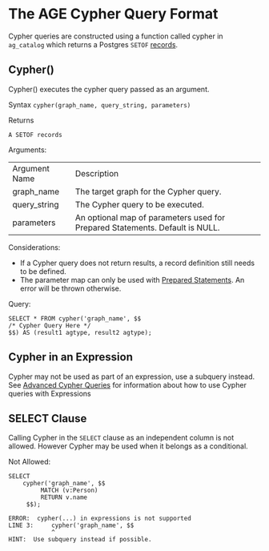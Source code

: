 # The AGE Cypher Query Format

Cypher queries are constructed using a function called cypher in `ag_catalog` which returns a Postgres `SETOF` [records](https://www.postgresql.org/docs/11/xfunc-sql.html#XFUNC-SQL-FUNCTIONS-RETURNING-SET).


## Cypher()

Cypher() executes the cypher query passed as an argument.

Syntax `cypher(graph_name, query_string, parameters)`

Returns


```
A SETOF records
```


Arguments:


<table>
  <tr>
   <td>Argument Name
   </td>
   <td>Description
   </td>
  </tr>
  <tr>
   <td>graph_name
   </td>
   <td>The target graph for the Cypher query.
   </td>
  </tr>
  <tr>
   <td>query_string
   </td>
   <td>The Cypher query to be executed.
   </td>
  </tr>
  <tr>
   <td>parameters
   </td>
   <td>An optional map of parameters used for Prepared Statements. Default is NULL. 
   </td>
  </tr>
</table>


Considerations:
* If a Cypher query does not return results, a record definition still needs to be defined. 
* The parameter map can only be used with [Prepared Statements](../advanced/prepared_statements). An error will be thrown otherwise.

Query:


```postgresql
SELECT * FROM cypher('graph_name', $$ 
/* Cypher Query Here */ 
$$) AS (result1 agtype, result2 agtype);
```

## Cypher in an Expression

Cypher may not be used as part of an expression, use a subquery instead. See [Advanced Cypher Queries](../advanced/advanced.md#cypher-in-sql-expressions) for information about how to use Cypher queries with Expressions


## SELECT Clause

Calling Cypher in the `SELECT` clause as an independent column is not allowed. However Cypher may be used when it belongs as a conditional. 

Not Allowed:


```postgresql
SELECT 
    cypher('graph_name', $$
         MATCH (v:Person)
         RETURN v.name
     $$);
```



```
ERROR:  cypher(...) in expressions is not supported
LINE 3: 	cypher('graph_name', $$
        	^
HINT:  Use subquery instead if possible.
```


